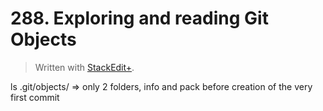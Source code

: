 # 288. Exploring and reading Git Objects


> Written with [StackEdit+](https://stackedit.net/).


ls .git/objects/ =>
only 2 folders, info and pack before creation of the very first commit





<!--stackedit_data:
eyJoaXN0b3J5IjpbLTE3OTA2NDIyNDQsMTg2Mjc3MTQ1Ml19
-->